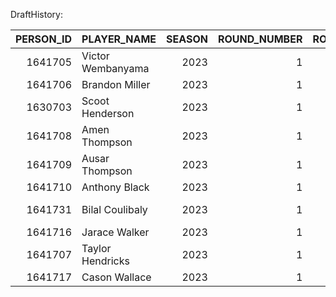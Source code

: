 DraftHistory:

|   PERSON_ID | PLAYER_NAME       |   SEASON |   ROUND_NUMBER |   ROUND_PICK |   OVERALL_PICK | DRAFT_TYPE   |    TEAM_ID | TEAM_CITY   | TEAM_NAME     | TEAM_ABBREVIATION   | ORGANIZATION              | ORGANIZATION_TYPE   |   PLAYER_PROFILE_FLAG |
|------------:|:------------------|---------:|---------------:|-------------:|---------------:|:-------------|-----------:|:------------|:--------------|:--------------------|:--------------------------|:--------------------|----------------------:|
|     1641705 | Victor Wembanyama |     2023 |              1 |            1 |              1 | Draft        | 1610612759 | San Antonio | Spurs         | SAS                 | Metropolitans 92 (France) | Other Team/Club     |                     1 |
|     1641706 | Brandon Miller    |     2023 |              1 |            2 |              2 | Draft        | 1610612766 | Charlotte   | Hornets       | CHA                 | Alabama                   | College/University  |                     1 |
|     1630703 | Scoot Henderson   |     2023 |              1 |            3 |              3 | Draft        | 1610612757 | Portland    | Trail Blazers | POR                 | Ignite (G League)         | Other Team/Club     |                     1 |
|     1641708 | Amen Thompson     |     2023 |              1 |            4 |              4 | Draft        | 1610612745 | Houston     | Rockets       | HOU                 | Overtime Elite            | Other Team/Club     |                     1 |
|     1641709 | Ausar Thompson    |     2023 |              1 |            5 |              5 | Draft        | 1610612765 | Detroit     | Pistons       | DET                 | Overtime Elite            | Other Team/Club     |                     1 |
|     1641710 | Anthony Black     |     2023 |              1 |            6 |              6 | Draft        | 1610612753 | Orlando     | Magic         | ORL                 | Arkansas                  | College/University  |                     1 |
|     1641731 | Bilal Coulibaly   |     2023 |              1 |            7 |              7 | Draft        | 1610612754 | Indiana     | Pacers        | IND                 | Metropolitans 92 (France) | Other Team/Club     |                     1 |
|     1641716 | Jarace Walker     |     2023 |              1 |            8 |              8 | Draft        | 1610612764 | Washington  | Wizards       | WAS                 | Houston                   | College/University  |                     1 |
|     1641707 | Taylor Hendricks  |     2023 |              1 |            9 |              9 | Draft        | 1610612762 | Utah        | Jazz          | UTA                 | Central Florida           | College/University  |                     1 |
|     1641717 | Cason Wallace     |     2023 |              1 |           10 |             10 | Draft        | 1610612742 | Dallas      | Mavericks     | DAL                 | Kentucky                  | College/University  |                     1 |